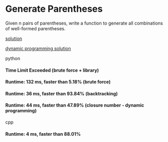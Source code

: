 # Generate Parentheses

Given n pairs of parentheses, write a function to generate all combinations of well-formed parentheses.


[solution](https://leetcode.com/problems/generate-parentheses/solution/)

[dynamic programming solution](https://leetcode.com/problems/generate-parentheses/discuss/10127/An-iterative-method)


python

#### Time Limit Exceeded                    (brute force + library)
#### Runtime: 132 ms, faster than 5.18%     (brute force)
#### Runtime: 36 ms, faster than 93.84%     (backtracking)
#### Runtime: 44 ms, faster than 47.89%     (closure number - dynamic programming)


cpp

#### Runtime: 4 ms, faster than 88.01%

